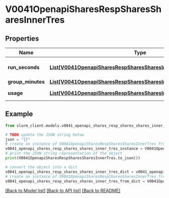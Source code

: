 # V0041OpenapiSharesRespSharesSharesInnerTres


## Properties

Name | Type | Description | Notes
------------ | ------------- | ------------- | -------------
**run_seconds** | [**List[V0041OpenapiSharesRespSharesSharesInnerTresRunSecondsInner]**](V0041OpenapiSharesRespSharesSharesInnerTresRunSecondsInner.md) | Currently running tres-secs &#x3D; grp_used_tres_run_secs | [optional] 
**group_minutes** | [**List[V0041OpenapiSharesRespSharesSharesInnerTresRunSecondsInner]**](V0041OpenapiSharesRespSharesSharesInnerTresRunSecondsInner.md) | TRES-minute limit | [optional] 
**usage** | [**List[V0041OpenapiSharesRespSharesSharesInnerTresUsageInner]**](V0041OpenapiSharesRespSharesSharesInnerTresUsageInner.md) | Measure of each TRES usage | [optional] 

## Example

```python
from slurm_client.models.v0041_openapi_shares_resp_shares_shares_inner_tres import V0041OpenapiSharesRespSharesSharesInnerTres

# TODO update the JSON string below
json = "{}"
# create an instance of V0041OpenapiSharesRespSharesSharesInnerTres from a JSON string
v0041_openapi_shares_resp_shares_shares_inner_tres_instance = V0041OpenapiSharesRespSharesSharesInnerTres.from_json(json)
# print the JSON string representation of the object
print(V0041OpenapiSharesRespSharesSharesInnerTres.to_json())

# convert the object into a dict
v0041_openapi_shares_resp_shares_shares_inner_tres_dict = v0041_openapi_shares_resp_shares_shares_inner_tres_instance.to_dict()
# create an instance of V0041OpenapiSharesRespSharesSharesInnerTres from a dict
v0041_openapi_shares_resp_shares_shares_inner_tres_from_dict = V0041OpenapiSharesRespSharesSharesInnerTres.from_dict(v0041_openapi_shares_resp_shares_shares_inner_tres_dict)
```
[[Back to Model list]](../README.md#documentation-for-models) [[Back to API list]](../README.md#documentation-for-api-endpoints) [[Back to README]](../README.md)



